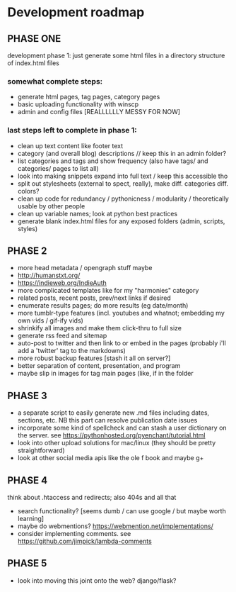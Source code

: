 # Development roadmap
## PHASE ONE

development phase 1: just generate some html files in a directory structure of index.html files 
### somewhat complete steps:
- generate html pages, tag pages, category pages
- basic uploading functionality with winscp
- admin and config files [REALLLLLLY MESSY FOR NOW]

### last steps left to complete in phase 1:
- clean up text content like footer text
- category (and overall blog) descriptions // keep this in an admin folder?
- list categories and tags and show frequency (also have tags/ and categories/ pages to list all)
- look into making snippets expand into full text / keep this accessible tho
- split out stylesheets (external to spect, really), make diff. categories diff. colors?
- clean up code for redundancy / pythonicness / modularity / theoretically usable by other people
- clean up variable names; look at python best practices
- generate blank index.html files for any exposed folders (admin, scripts, styles)

## PHASE 2
- more head metadata / opengraph stuff maybe
- http://humanstxt.org/
- https://indieweb.org/IndieAuth
- more complicated templates like for my "harmonies" category
- related posts, recent posts, prev/next links if desired
- enumerate results pages; do more results (eg date/month)
- more tumblr-type features (incl. youtubes and whatnot; embedding my own vids / gif-ify vids)
- shrinkify all images and make them click-thru to full size
- generate rss feed and sitemap
- auto-post to twitter and then link to or embed in the pages (probably i'll add a 'twitter' tag to the markdowns)
- more robust backup features [stash it all on server?]
- better separation of content, presentation, and program
- maybe slip in images for tag main pages (like, if in the folder

## PHASE 3
- a separate script to easily generate new .md files including dates, sections, etc. NB this part can resolve publication date issues
- incorporate some kind of spellcheck and can stash a user dictionary on the server. see https://pythonhosted.org/pyenchant/tutorial.html
- look into other upload solutions for mac/linux (they should be pretty straightforward)
- look at other social media apis like the ole f book and maybe g+

## PHASE 4
think about .htaccess and redirects; also 404s and all that
- search functionality? [seems dumb / can use google / but maybe worth learning]
- maybe do webmentions? https://webmention.net/implementations/
- consider implementing comments. see https://github.com/jimpick/lambda-comments
	
## PHASE 5
- look into moving this joint onto the web? django/flask?